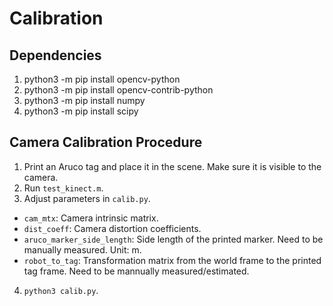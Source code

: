# Calibration
## Dependencies
1. python3 -m pip install opencv-python
2. python3 -m pip install opencv-contrib-python
3. python3 -m pip install numpy
4. python3 -m pip install scipy


## Camera Calibration Procedure
1. Print an Aruco tag and place it in the scene. Make sure it is visible to the camera.
2. Run `test_kinect.m`.
3. Adjust parameters in `calib.py`.
* `cam_mtx`: Camera intrinsic matrix.
* `dist_coeff`: Camera distortion coefficients.
* `aruco_marker_side_length`: Side length of the printed marker. Need to be manually measured. Unit: m.
* `robot_to_tag`: Transformation matrix from the world frame to the printed tag frame. Need to be mannually measured/estimated.
4. `python3 calib.py`.

